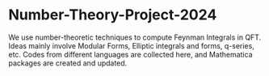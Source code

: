 # Number-Theory-Project-2024
We use number-theoretic techniques to compute Feynman Integrals in QFT. Ideas mainly involve Modular Forms, Elliptic integrals and forms, q-series, etc. Codes from different languages are collected here, and Mathematica packages are created and updated. 
